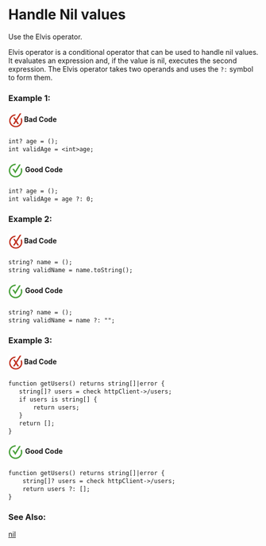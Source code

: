 # Handle Nil values

Use the Elvis operator.

Elvis operator is a conditional operator that can be used to handle nil values. It evaluates an expression and, if the value is nil, executes the second expression. The Elvis operator takes two operands and uses the `?:` symbol to form them.

<h3>Example 1:</h3>

<h4><img align="center" height="30" src="../img/BadCode.png"> Bad Code</h4>

```bal
int? age = ();
int validAge = <int>age;
```

<h4><img align="center" height="30" src="../img/GoodCode.png"> Good Code</h4>

```
int? age = ();
int validAge = age ?: 0;
```

<h3>Example 2:</h3>

<h4><img align="center" height="30" src="../img/BadCode.png"> Bad Code</h4>

```bal
string? name = ();
string validName = name.toString();
```

<h4><img align="center" height="30" src="../img/GoodCode.png"> Good Code</h4>

```bal
string? name = ();
string validName = name ?: "";
```

<h3>Example 3:</h3>

<h4><img align="center" height="30" src="../img/BadCode.png"> Bad Code</h4>

```bal
function getUsers() returns string[]|error {
   string[]? users = check httpClient->/users;
   if users is string[] {
       return users;
   }
   return [];
}
```

<h4><img align="center" height="30" src="../img/GoodCode.png"> Good Code</h4>

```bal
function getUsers() returns string[]|error {
    string[]? users = check httpClient->/users;
    return users ?: [];
}
```

### See Also:

[nil](https://pre-prod.ballerina.io/learn/language-basics/#nil)
